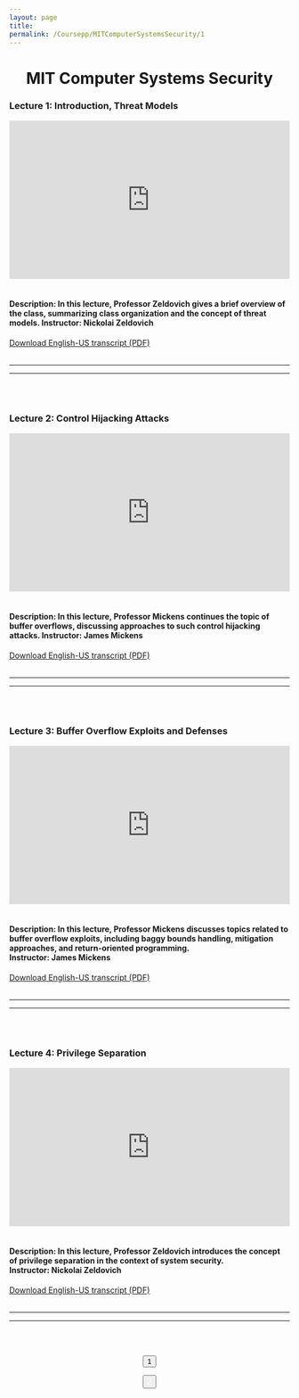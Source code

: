```yaml
---
layout: page
title: 
permalink: /Coursepp/MITComputerSystemsSecurity/1
---
```


<center><h1>MIT Computer Systems Security</h1></center>


<h3><bold>Lecture 1:</bold> Introduction, Threat Models</h3>

<div style="width: 100%;">    <div style="width: 100%; padding-top: 56.25%; position: relative;">        <iframe style="position: absolute; width: 100%; height: 100%; top: 0; right: 0; border: none" src="https://www.dideo.ir/pre_embed/v/yt/GqmQg-cszw4"                allowFullScreen="true" webkitallowfullscreen="true" mozallowfullscreen="true"  allow="accelerometer; gyroscope; picture-in-picture; autoplay; fullscreen; encrypted-media" frameborder="0"></iframe></div></div>
<br>
<h4>Description: In this lecture, Professor Zeldovich gives a brief overview of the class, summarizing class organization and the concept of threat models. Instructor: Nickolai Zeldovich</h4>
<a href="https://github.com/mahdi-javid/CSE/raw/master/static_files/MIT/1.pdf">Download English-US transcript (PDF)</a>
<br><br>

---
---

<br><br>
<h3><bold>Lecture 2:</bold> Control Hijacking Attacks</h3>

<div style="width: 100%;">    <div style="width: 100%; padding-top: 56.25%; position: relative;">        <iframe style="position: absolute; width: 100%; height: 100%; top: 0; right: 0; border: none" src="https://www.dideo.ir/pre_embed/v/yt/r4KjHEgg9Wg"                allowFullScreen="true" webkitallowfullscreen="true" mozallowfullscreen="true"  allow="accelerometer; gyroscope; picture-in-picture; autoplay; fullscreen; encrypted-media" frameborder="0">        </iframe>    </div></div>
<br>
<h4>Description: In this lecture, Professor Mickens continues the topic of buffer overflows, discussing approaches to such control hijacking attacks. Instructor: James Mickens</h4>
<a href="https://github.com/mahdi-javid/CSE/raw/master/static_files/MIT/2.pdf">Download English-US transcript (PDF)</a>
<br><br>

---
---

<br><br>

<h3><bold>Lecture 3:</bold> Buffer Overflow Exploits and Defenses</h3>

<div style="width: 100%;">    <div style="width: 100%; padding-top: 56.25%; position: relative;">        <iframe style="position: absolute; width: 100%; height: 100%; top: 0; right: 0; border: none" src="https://www.dideo.ir/pre_embed/v/yt/xSQxaie_h1o"                allowFullScreen="true" webkitallowfullscreen="true" mozallowfullscreen="true"  allow="accelerometer; gyroscope; picture-in-picture; autoplay; fullscreen; encrypted-media" frameborder="0">        </iframe>    </div></div>
<br>
<h4>Description: In this lecture, Professor Mickens discusses topics related to buffer overflow exploits, including baggy bounds handling, mitigation approaches, and return-oriented programming.<br>Instructor: James Mickens</h4>
<a href="https://github.com/mahdi-javid/CSE/raw/master/static_files/MIT/3.pdf">Download English-US transcript (PDF)</a>
<br><br>

---
---

<br><br>

<h3><bold>Lecture 4:</bold> Privilege Separation</h3>

<div style="width: 100%;">    <div style="width: 100%; padding-top: 56.25%; position: relative;">        <iframe style="position: absolute; width: 100%; height: 100%; top: 0; right: 0; border: none" src="https://www.dideo.ir/pre_embed/v/yt/dNl22h1kW1k"                allowFullScreen="true" webkitallowfullscreen="true" mozallowfullscreen="true"  allow="accelerometer; gyroscope; picture-in-picture; autoplay; fullscreen; encrypted-media" frameborder="0">        </iframe>    </div></div>
<br>
<h4>Description: In this lecture, Professor Zeldovich introduces the concept of privilege separation in the context of system security.<br>Instructor: Nickolai Zeldovich</h4>
<a href="https://github.com/mahdi-javid/CSE/raw/master/static_files/MIT/4.pdf">Download English-US transcript (PDF)</a>
<br><br>

---
---

<br><br>
<center>

<button class = "button-coursepp disabled-coursepp"> 1 </button>

<!-- <form action="https://mahdi-javid.github.io/CSE/Coursepp/MITComputerSystemsSecurity/2">
    <button class = "button-coursepp">2</button>
</form> -->

<button class = "button-coursepp"><a href="https://mahdi-javid.github.io/CSE/Coursepp/MITComputerSystemsSecurity/2" style="color: white; text-align:center;  text-decoration: none; display: inline-block; font-size: 16px;">2</a></button>

</center>